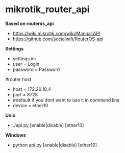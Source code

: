 # mikrotik_router_api

**Based on routeros_api**
- https://wiki.mikrotik.com/wiki/Manual:API
- https://github.com/socialwifi/RouterOS-api

**Settings**
- settings.ini
- user = Login
- password = Password

#router host
- host = 172.20.10.4
- port = 8728
- #default if you dont want to use it in command line
- device = ether10

**Unix** 
- ./api.py [enable|disable] [ether10]

**Windows**
- python api.py [enable|disable] [ether10]
